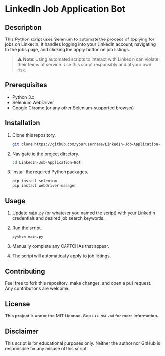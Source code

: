 # LinkedIn Job Application Bot

## Description

This Python script uses Selenium to automate the process of applying for jobs on LinkedIn. It handles logging into your LinkedIn account, navigating to the jobs page, and clicking the apply button on job listings.

> ⚠️ **Note**: Using automated scripts to interact with LinkedIn can violate their terms of service. Use this script responsibly and at your own risk.

## Prerequisites

- Python 3.x
- Selenium WebDriver
- Google Chrome (or any other Selenium-supported browser)

## Installation

1. Clone this repository.

    ```bash
    git clone https://github.com/yourusername/LinkedIn-Job-Application-Bot.git
    ```

2. Navigate to the project directory.

    ```bash
    cd LinkedIn-Job-Application-Bot
    ```

3. Install the required Python packages.

    ```bash
    pip install selenium
    pip install webdriver-manager
    ```

## Usage

1. Update `main.py` (or whatever you named the script) with your LinkedIn credentials and desired job search keywords.

2. Run the script.

    ```bash
    python main.py
    ```

3. Manually complete any CAPTCHAs that appear.

4. The script will automatically apply to job listings.

## Contributing

Feel free to fork this repository, make changes, and open a pull request. Any contributions are welcome.

## License

This project is under the MIT License. See `LICENSE.md` for more information.

## Disclaimer

This script is for educational purposes only. Neither the author nor GitHub is responsible for any misuse of this script.
